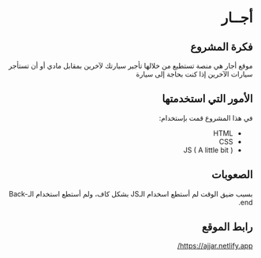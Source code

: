<div dir="rtl">

# أجــار

## فكرة المشروع
موقع أجار هي منصة تستطيع من خلالها تأجير سيارتك لآخرين بمقابل مادي أو أن تستأجر سيارات الآخرين إذا كنت بحاجة إلى سيارة


## الأمور التي استخدمتها
في هذا المشروع قمت بإستخدام:
  - HTML
  - CSS
  - JS ( A little bit )
  

## الصعوبات
بسبب ضيق الوقت لم أستطع اسخدام الـJS بشكل كاف، ولم أستطع استخدام الـBack-end.

## رابط الموقع
https://ajjar.netlify.app/

</div>
